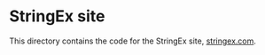 # StringEx site

This directory contains the code for the StringEx site, [stringex.com](https://www.stringex.com/).
